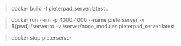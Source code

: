 > docker build -t pieterpad_server:latest .

> docker run --rm -p 4000:4000 --name pieterserver -v $(pwd):/server:ro -v /server/node_modules pieterpad_server:latest

> docker stop pieterserver
